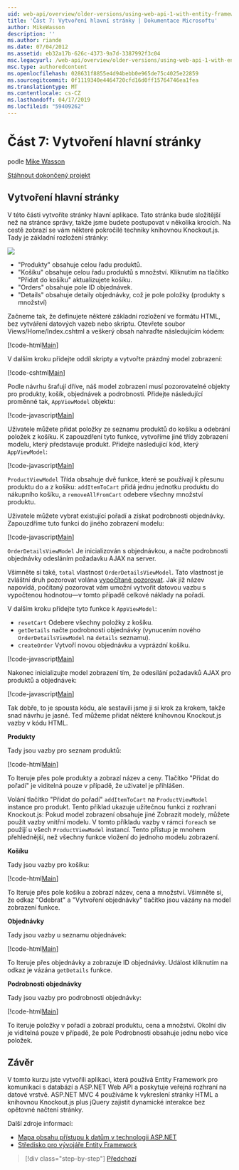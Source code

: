 ```yaml
---
uid: web-api/overview/older-versions/using-web-api-1-with-entity-framework-5/using-web-api-with-entity-framework-part-7
title: 'Část 7: Vytvoření hlavní stránky | Dokumentace Microsoftu'
author: MikeWasson
description: ''
ms.author: riande
ms.date: 07/04/2012
ms.assetid: eb32a17b-626c-4373-9a7d-3387992f3c04
msc.legacyurl: /web-api/overview/older-versions/using-web-api-1-with-entity-framework-5/using-web-api-with-entity-framework-part-7
msc.type: authoredcontent
ms.openlocfilehash: 028631f8855e4d94bebb0e965de75c4025e22859
ms.sourcegitcommit: 0f1119340e4464720cfd16d0ff15764746ea1fea
ms.translationtype: MT
ms.contentlocale: cs-CZ
ms.lasthandoff: 04/17/2019
ms.locfileid: "59409262"
---
```

# <a name="part-7-creating-the-main-page"></a>Část 7: Vytvoření hlavní stránky

podle [Mike Wasson](https://github.com/MikeWasson)

[Stáhnout dokončený projekt](http://code.msdn.microsoft.com/ASP-NET-Web-API-with-afa30545)

## <a name="creating-the-main-page"></a>Vytvoření hlavní stránky

V této části vytvoříte stránky hlavní aplikace. Tato stránka bude složitější než na stránce správy, takže jsme budete postupovat v několika krocích. Na cestě zobrazí se vám některé pokročilé techniky knihovnou Knockout.js. Tady je základní rozložení stránky:

![](using-web-api-with-entity-framework-part-7/_static/image1.png)

- "Produkty" obsahuje celou řadu produktů.
- "Košíku" obsahuje celou řadu produktů s množství. Kliknutím na tlačítko "Přidat do košíku" aktualizujete košíku.
- "Orders" obsahuje pole ID objednávek.
- "Details" obsahuje detaily objednávky, což je pole položky (produkty s množství)

Začneme tak, že definujete některé základní rozložení ve formátu HTML, bez vytváření datových vazeb nebo skriptu. Otevřete soubor Views/Home/Index.cshtml a veškerý obsah nahraďte následujícím kódem:

[!code-html[Main](using-web-api-with-entity-framework-part-7/samples/sample1.html)]

V dalším kroku přidejte oddíl skripty a vytvořte prázdný model zobrazení:

[!code-cshtml[Main](using-web-api-with-entity-framework-part-7/samples/sample2.cshtml)]

Podle návrhu šrafují dříve, náš model zobrazení musí pozorovatelné objekty pro produkty, košík, objednávek a podrobnosti. Přidejte následující proměnné tak, `AppViewModel` objektu:

[!code-javascript[Main](using-web-api-with-entity-framework-part-7/samples/sample3.js)]

Uživatele můžete přidat položky ze seznamu produktů do košíku a odebrání položek z košíku. K zapouzdření tyto funkce, vytvoříme jiné třídy zobrazení modelu, který představuje produkt. Přidejte následující kód, který `AppViewModel`:

[!code-javascript[Main](using-web-api-with-entity-framework-part-7/samples/sample4.js?highlight=4)]

`ProductViewModel` Třída obsahuje dvě funkce, které se používají k přesunu produktu do a z košíku: `addItemToCart` přidá jednu jednotku produktu do nákupního košíku, a `removeAllFromCart` odebere všechny množství produktu.

Uživatele můžete vybrat existující pořadí a získat podrobnosti objednávky. Zapouzdříme tuto funkci do jiného zobrazení modelu:

[!code-javascript[Main](using-web-api-with-entity-framework-part-7/samples/sample5.js?highlight=4)]

`OrderDetailsViewModel` Je inicializován s objednávkou, a načte podrobnosti objednávky odesláním požadavku AJAX na server.

Všimněte si také, `total` vlastnost `OrderDetailsViewModel`. Tato vlastnost je zvláštní druh pozorovat volána [vypočítané pozorovat](http://knockoutjs.com/documentation/computedObservables.html). Jak již název napovídá, počítaný pozorovat vám umožní vytvořit datovou vazbu s vypočtenou hodnotou&#8212;v tomto případě celkové náklady na pořadí.

V dalším kroku přidejte tyto funkce k `AppViewModel`:

- `resetCart` Odebere všechny položky z košíku.
- `getDetails` načte podrobnosti objednávky (vynucením nového `OrderDetailsViewModel` na `details` seznamu).
- `createOrder` Vytvoří novou objednávku a vyprázdní košíku.


[!code-javascript[Main](using-web-api-with-entity-framework-part-7/samples/sample6.js?highlight=4)]

Nakonec inicializujte model zobrazení tím, že odesílání požadavků AJAX pro produktů a objednávek:

[!code-javascript[Main](using-web-api-with-entity-framework-part-7/samples/sample7.js)]

Tak dobře, to je spousta kódu, ale sestavili jsme ji si krok za krokem, takže snad návrhu je jasné. Teď můžeme přidat některé knihovnou Knockout.js vazby v kódu HTML.

**Produkty**

Tady jsou vazby pro seznam produktů:

[!code-html[Main](using-web-api-with-entity-framework-part-7/samples/sample8.html)]

To Iteruje přes pole produkty a zobrazí název a ceny. Tlačítko "Přidat do pořadí" je viditelná pouze v případě, že uživatel je přihlášen.

Volání tlačítko "Přidat do pořadí" `addItemToCart` na `ProductViewModel` instance pro produkt. Tento příklad ukazuje užitečnou funkci z rozhraní Knockout.js: Pokud model zobrazení obsahuje jiné Zobrazit modely, můžete použít vazby vnitřní modelu. V tomto příkladu vazby v rámci `foreach` se použijí u všech `ProductViewModel` instancí. Tento přístup je mnohem přehlednější, než všechny funkce vložení do jednoho modelu zobrazení.

**Košíku**

Tady jsou vazby pro košíku:

[!code-html[Main](using-web-api-with-entity-framework-part-7/samples/sample9.html)]

To Iteruje přes pole košíku a zobrazí název, cena a množství. Všimněte si, že odkaz "Odebrat" a "Vytvoření objednávky" tlačítko jsou vázány na model zobrazení funkce.

**Objednávky**

Tady jsou vazby u seznamu objednávek:

[!code-html[Main](using-web-api-with-entity-framework-part-7/samples/sample10.html)]

To Iteruje přes objednávky a zobrazuje ID objednávky. Událost kliknutím na odkaz je vázána `getDetails` funkce.

**Podrobnosti objednávky**

Tady jsou vazby pro podrobnosti objednávky:

[!code-html[Main](using-web-api-with-entity-framework-part-7/samples/sample11.html)]

To iteruje položky v pořadí a zobrazí produktu, cena a množství. Okolní div je viditelná pouze v případě, že pole Podrobnosti obsahuje jednu nebo více položek.

## <a name="conclusion"></a>Závěr

V tomto kurzu jste vytvořili aplikaci, která používá Entity Framework pro komunikaci s databází a ASP.NET Web API a poskytuje veřejná rozhraní na datové vrstvě. ASP.NET MVC 4 používáme k vykreslení stránky HTML a knihovnou Knockout.js plus jQuery zajistit dynamické interakce bez opětovné načtení stránky.

Další zdroje informací:

- [Mapa obsahu přístupu k datům v technologii ASP.NET](https://msdn.microsoft.com/library/6759sth4.aspx)
- [Středisko pro vývojáře Entity Framework](https://msdn.microsoft.com/data/ef)

> [!div class="step-by-step"]
> [Předchozí](using-web-api-with-entity-framework-part-6.md)
